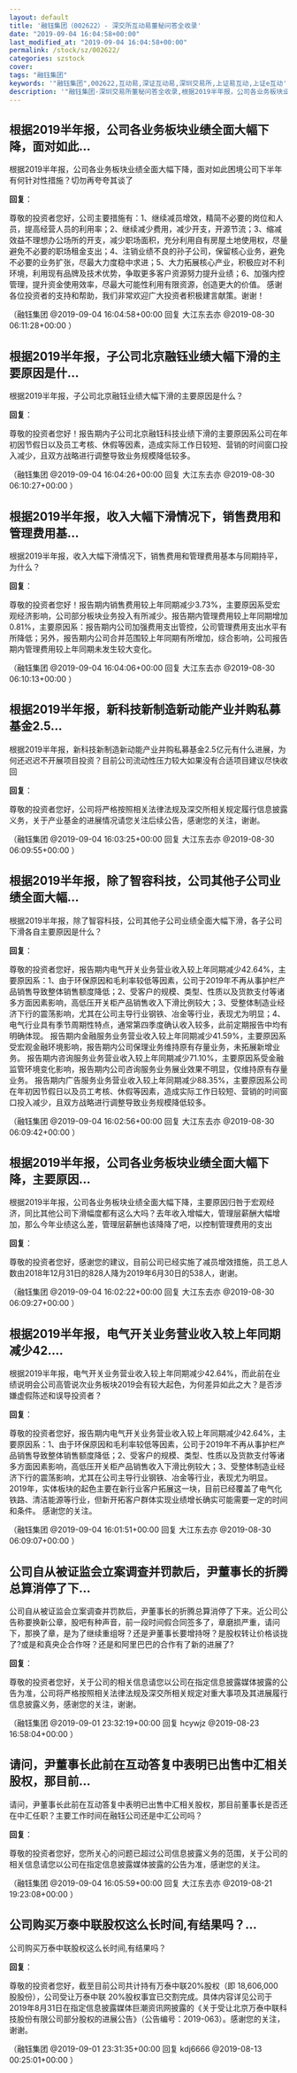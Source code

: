 ```yaml
---
layout: default
title: '融钰集团（002622）- 深交所互动易董秘问答全收录'
date: "2019-09-04 16:04:58+00:00"
last_modified_at: "2019-09-04 16:04:58+00:00"
permalink: /stock/sz/002622/
categories: szstock
cover: 
tags: "融钰集团"
keywords: '"融钰集团",002622,互动易,深证互动易,深圳交易所,上证易互动,上证e互动'
description: '"融钰集团-深圳交易所董秘问答全收录,根据2019半年报，公司各业务板块业绩全面大幅下降，面对如此困境公司下半年有何针对性措施？切勿再夸夸其谈了"'
---
```


## 根据2019半年报，公司各业务板块业绩全面大幅下降，面对如此...

根据2019半年报，公司各业务板块业绩全面大幅下降，面对如此困境公司下半年有何针对性措施？切勿再夸夸其谈了

**回复**：

尊敬的投资者您好，公司主要措施有：1、继续减员增效，精简不必要的岗位和人员，提高经营人员的利用率；2、继续减少费用，减少开支，开源节流；3、缩减效益不理想办公场所的开支，减少职场面积，充分利用自有房屋土地使用权，尽量避免不必要的职场租金支出；4、注销业绩不良的孙子公司，保留核心业务，避免不必要的业务扩张，尽最大力度稳中求进；5、大力拓展核心产业，积极应对不利环境，利用现有品牌及技术优势，争取更多客户资源努力提升业绩；6、加强内控管理，提升资金使用效率，尽最大可能性利用有限资源，创造更大的价值。
感谢各位投资者的支持和帮助，我们非常欢迎广大投资者积极建言献策。谢谢！ 

（融钰集团  @2019-09-04 16:04:58+00:00 回复 大江东去亦  @2019-08-30 06:11:28+00:00 ）

## 根据2019半年报，子公司北京融钰业绩大幅下滑的主要原因是什...

根据2019半年报，子公司北京融钰业绩大幅下滑的主要原因是什么？

**回复**：

尊敬的投资者您好！报告期内子公司北京融钰科技业绩下滑的主要原因系公司在年初因节假日以及员工考核、休假等因素，造成实际工作日较短、营销的时间窗口投入减少，且双方战略进行调整导致业务规模降低较多。 

（融钰集团  @2019-09-04 16:04:26+00:00 回复 大江东去亦  @2019-08-30 06:10:27+00:00 ）

## 根据2019半年报，收入大幅下滑情况下，销售费用和管理费用基...

根据2019半年报，收入大幅下滑情况下，销售费用和管理费用基本与同期持平，为什么？

**回复**：

尊敬的投资者您好！报告期内销售费用较上年同期减少3.73%，主要原因系受宏观经济影响，公司部分板块业务投入有所减少。报告期内管理费用较上年同期增加0.81%，主要原因系：报告期内公司加强费用支出管控，公司管理费用支出水平有所降低；另外，报告期内公司合并范围较上年同期有所增加，综合影响，公司报告期内管理费用较上年同期未发生较大变化。 

（融钰集团  @2019-09-04 16:04:06+00:00 回复 大江东去亦  @2019-08-30 06:10:13+00:00 ）

## 根据2019半年报，新科技新制造新动能产业并购私募基金2.5...

根据2019半年报，新科技新制造新动能产业并购私募基金2.5亿元有什么进展，为何还迟迟不开展项目投资？目前公司流动性压力较大如果没有合适项目建议尽快收回

**回复**：

尊敬的投资者您好，公司将严格按照相关法律法规及深交所相关规定履行信息披露义务，关于产业基金的进展情况请您关注后续公告，感谢您的关注，谢谢。 

（融钰集团  @2019-09-04 16:03:25+00:00 回复 大江东去亦  @2019-08-30 06:09:55+00:00 ）

## 根据2019半年报，除了智容科技，公司其他子公司业绩全面大幅...

根据2019半年报，除了智容科技，公司其他子公司业绩全面大幅下滑，各子公司下滑各自主要原因是什么？

**回复**：

尊敬的投资者您好，报告期内电气开关业务营业收入较上年同期减少42.64%，主要原因系：1、由于环保原因和毛利率较低等因素，公司于2019年不再从事护栏产品销售导致整体销售额度降低；2、受客户的规模、类型、性质以及货款支付等诸多方面因素影响，高低压开关柜产品销售收入下滑比例较大；3、受整体制造业经济下行的震荡影响，尤其在公司主导行业钢铁、冶金等行业，表现尤为明显；4、电气行业具有季节周期性特点，通常第四季度确认收入较多，此前定期报告中均有明确体现。
报告期内金融服务业务营业收入较上年同期减少41.59%，主要原因系受宏观金融环境影响，报告期内公司保理业务维持原有存量业务，未拓展新增业务。
    报告期内咨询服务业务营业收入较上年同期减少71.10%，主要原因系受金融监管环境变化影响，报告期内公司咨询服务业务展业效果不明显，仅维持原有存量业务。
    报告期内广告服务业务营业收入较上年同期减少88.35%，主要原因系公司在年初因节假日以及员工考核、休假等因素，造成实际工作日较短、营销的时间窗口投入减少，且双方战略进行调整导致业务规模降低较多。 

（融钰集团  @2019-09-04 16:02:56+00:00 回复 大江东去亦  @2019-08-30 06:09:42+00:00 ）

## 根据2019半年报，公司各业务板块业绩全面大幅下降，主要原因...

根据2019半年报，公司各业务板块业绩全面大幅下降，主要原因归咎于宏观经济，同比其他公司下滑幅度都有这么大吗？去年收入增幅大，管理层薪酬大幅增加，那么今年业绩这么差，管理层薪酬也该降降了吧，以控制管理费用的支出

**回复**：

尊敬的投资者您好，感谢您的建议，目前公司已经实施了减员增效措施，员工总人数由2018年12月31日的828人降为2019年6月30日的538人，谢谢。 

（融钰集团  @2019-09-04 16:02:22+00:00 回复 大江东去亦  @2019-08-30 06:09:27+00:00 ）

## 根据2019半年报，电气开关业务营业收入较上年同期减少42....

根据2019半年报，电气开关业务营业收入较上年同期减少42.64%，而此前在业绩说明会公司高管说次业务板块2019会有较大起色，为何差异如此之大？是否涉嫌虚假陈述和误导投资者？

**回复**：

尊敬的投资者您好，报告期内电气开关业务营业收入较上年同期减少42.64%，主要原因系：1、由于环保原因和毛利率较低等因素，公司于2019年不再从事护栏产品销售导致整体销售额度降低；2、受客户的规模、类型、性质以及货款支付等诸多方面因素影响，高低压开关柜产品销售收入下滑比例较大；3、受整体制造业经济下行的震荡影响，尤其在公司主导行业钢铁、冶金等行业，表现尤为明显。
2019年，实体板块的起色主要在新行业客户拓展这一块，目前已经覆盖了电气化铁路、清洁能源等行业，但新开拓客户群体实现业绩增长确实可能需要一定的时间和条件。
感谢您的关注。 

（融钰集团  @2019-09-04 16:01:51+00:00 回复 大江东去亦  @2019-08-30 06:09:07+00:00 ）

## 公司自从被证监会立案调查并罚款后，尹董事长的折腾总算消停了下...

公司自从被证监会立案调查并罚款后，尹董事长的折腾总算消停了下来。近公司公告称要换新公章，股吧有种声音，前一段时间假合同签多了，章磨损严重，请问下，那换了章，是为了继续重组呀？还是尹董事长要增持呀？是股权转让价格谈拢了?或是和真央企合作呀？还是和阿里巴巴的合作有了新的进展了?

**回复**：

尊敬的投资者您好，关于公司的相关信息请您以公司在指定信息披露媒体披露的公告为准，公司将严格按照相关法律法规及深交所相关规定对重大事项及其进展履行信息披露义务，感谢您的关注，谢谢。 

（融钰集团  @2019-09-01 23:32:19+00:00 回复 hcywjz  @2019-08-23 16:58:04+00:00 ）

## 请问，尹董事长此前在互动答复中表明已出售中汇相关股权，那目前...

请问，尹董事长此前在互动答复中表明已出售中汇相关股权，那目前董事长是否还在中汇任职？主要工作时间在融钰公司还是中汇公司吗？

**回复**：

尊敬的投资者您好，您所关心的问题已超过公司信息披露义务的范围，关于公司的相关信息请您以公司在指定信息披露媒体披露的公告为准，感谢您的关注。 

（融钰集团  @2019-09-04 16:05:59+00:00 回复 大江东去亦  @2019-08-21 19:23:08+00:00 ）

## 公司购买万泰中联股权这么长时间,有结果吗？...

公司购买万泰中联股权这么长时间,有结果吗？

**回复**：

尊敬的投资者您好，截至目前公司共计持有万泰中联20%股权（即 18,606,000 股股份），公司受让万泰中联 20%股权事宜已交割完成。具体内容详见公司于2019年8月31日在指定信息披露媒体巨潮资讯网披露的《关于受让北京万泰中联科技股份有限公司部分股权的进展公告》（公告编号：2019-063）。感谢您的关注，谢谢。 

（融钰集团  @2019-09-01 23:31:35+00:00 回复 kdj6666  @2019-08-13 00:25:01+00:00 ）

